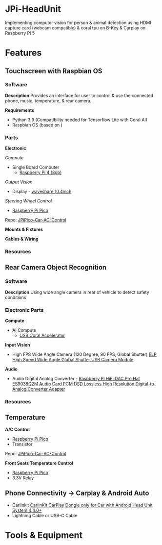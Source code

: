 # JPi-HeadUnit
Implementing computer vision for person &amp; animal detection using HDMI capture card (webcam compatible) &amp; coral tpu on B-Key &amp; Carplay on Raspberry Pi 5

# Features

## Touchscreen with Raspbian OS

### Software
**Description**
Provides an interface for user to control & use the connected phone, music, temperature, & rear camera.

**Requirements**
- Python 3.9 (Compatibility needed for Tensorflow Lite with Coral AI)
- Raspbian OS (based on )

### Parts

**Electronic**

*Compute*
- Single Board Computer
  - [Raspberry Pi 4 (8gb)](https://www.raspberrypi.com/products/raspberry-pi-4/)

*Output Vision*
- Display - [waveshare 10.4inch](https://www.waveshare.com/10.4hp-capqled.htm)

*Steering Wheel Control*
- [Raspberry Pi Pico](https://www.raspberrypi.com/products/raspberry-pi-pico/)

Repo: [JPiPico-Car-AC-Control](https://github.com/jarrywc/JPiPico-Car-AC-Control)

**Mounts & Fixtures**


**Cables & Wiring**


### Resources

## Rear Camera Object Recognition
### Software
**Description**
Using wide angle camera in rear of vehicle to detect safety conditions



### Electronic Parts

**Compute**
- AI Compute
  - [USB Coral Accelerator](https://coral.ai/products/accelerator/)

**Input Vision**
- High FPS Wide Angle Camera (120 Degree, 90 FPS, Global Shutter) [ELP High Speed Wide Angle Global Shutter USB Camera Module](https://www.amazon.com/dp/B0C3C2YVK9?ref=ppx_yo2ov_dt_b_product_details&th=1)

**Audio**
- Audio Digital Analog Converter - [Raspberry Pi HiFi DAC Pro Hat ES9038Q2M Audio Card PCM DSD Lossless High Resolution Digital-to-Analog Converter Adapter](https://www.inno-maker.com/product/hifi-dac-pro/)


### Resources


## Temperature

**A/C Control**
- [Raspberry Pi Pico](https://www.raspberrypi.com/products/raspberry-pi-pico/)
- Transistor 

Repo: [JPiPico-Car-AC-Control](https://github.com/jarrywc/JPiPico-Car-AC-Control)

**Front Seats Temperature Control**
- [Raspberry Pi Pico](https://www.raspberrypi.com/products/raspberry-pi-pico/)
- 3.3V Relay

## Phone Connectivity -> Carplay & Android Auto
- Carlinkit [CarlinKit CarPlay Dongle only for Car with Android Head Unit System 4.4.0+](https://www.amazon.com/gp/product/B09ZQJXWVW/ref=ppx_yo_dt_b_search_asin_title?ie=UTF8&th=1)
- Lightning Cable or USB-C Cable

# Tools & Equipment
